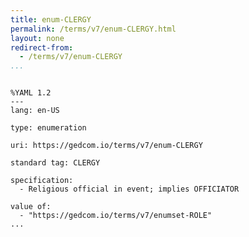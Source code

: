 ```yaml
---
title: enum-CLERGY
permalink: /terms/v7/enum-CLERGY.html
layout: none
redirect-from:
  - /terms/v7/enum-CLERGY
...
```


```

%YAML 1.2
---
lang: en-US

type: enumeration

uri: https://gedcom.io/terms/v7/enum-CLERGY

standard tag: CLERGY

specification:
  - Religious official in event; implies OFFICIATOR

value of:
  - "https://gedcom.io/terms/v7/enumset-ROLE"
...

```
